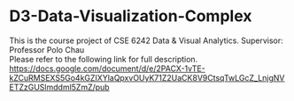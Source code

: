 # D3-Data-Visualization-Complex
This is the course project of CSE 6242 Data &amp; Visual Analytics. Supervisor: Professor Polo Chau  
Please refer to the following link for full description.  
https://docs.google.com/document/d/e/2PACX-1vTE-kZCuRMSEXS5Go4kGZIXYlaQpxvOUyK71Z2UaCK8V9CtsqTwLGcZ_LnjgNVETZzGUSlmddml5ZmZ/pub
